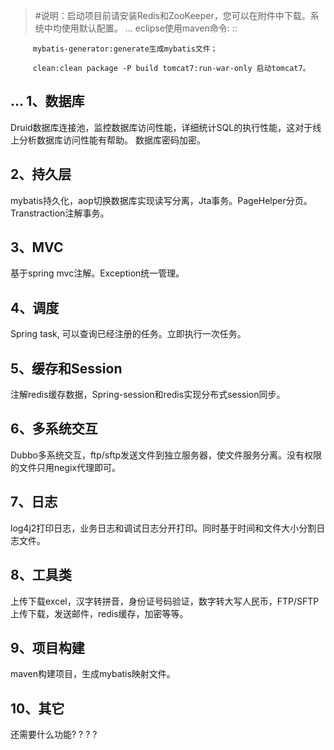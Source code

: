 >#说明：启动项目前请安装Redis和ZooKeeper，您可以在附件中下载。系统中均使用默认配置。
...
eclipse使用maven命令: ::

         mybatis-generator:generate生成mybatis文件；

         clean:clean package -P build tomcat7:run-war-only 启动tomcat7。
...
1、数据库
---------------

Druid数据库连接池，监控数据库访问性能，详细统计SQL的执行性能，这对于线上分析数据库访问性能有帮助。 数据库密码加密。

2、持久层
--------------------

mybatis持久化，aop切换数据库实现读写分离，Jta事务。PageHelper分页。Transtraction注解事务。

3、MVC
---------------------

基于spring mvc注解。Exception统一管理。

4、调度
---------

Spring task, 可以查询已经注册的任务。立即执行一次任务。

5、缓存和Session
-----------------------

注解redis缓存数据，Spring-session和redis实现分布式session同步。

6、多系统交互
------------------------

Dubbo多系统交互，ftp/sftp发送文件到独立服务器，使文件服务分离。没有权限的文件只用negix代理即可。

7、日志
-----------

log4j2打印日志，业务日志和调试日志分开打印。同时基于时间和文件大小分割日志文件。

8、工具类
------------

上传下载excel，汉字转拼音，身份证号码验证，数字转大写人民币，FTP/SFTP上传下载，发送邮件，redis缓存，加密等等。

9、项目构建
--------------

maven构建项目，生成mybatis映射文件。 

10、其它
---------------

还需要什么功能? ? ? ?